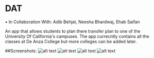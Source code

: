 # DAT

• In Collaboration With: Adib Behjat, Neesha Bhardwaj, Ehab Saifan

An app that allows students to plan there transfer plan to one of the University Of California's campuses. 
The app currecntly contains all the classes at De Anza College but more colleges can be added later.

##Screenshots:
![alt text](https://i.imgur.com/xAt1KZ2l.png)
![alt text](https://i.imgur.com/olJy3DDl.png)
![alt text](https://i.imgur.com/Lonw2Btl.jpg)
![alt text](https://i.imgur.com/D4wK6Ecl.jpg)


